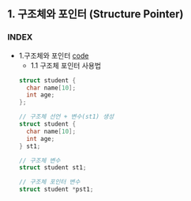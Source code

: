 ## 1. 구조체와 포인터 (Structure Pointer)
### INDEX
* 1.구조체와 포인터 [code]()
    * 1.1 구조체 포인터 사용법
    ```c
    struct student {
      char name[10];
      int age;
    };

    // 구조체 선언 + 변수(st1) 생성
    struct student {
      char name[10];
      int age;
    } st1;

    // 구조체 변수
    struct student st1;

    // 구조체 포인터 변수
    struct student *pst1;
    ```
    
  
